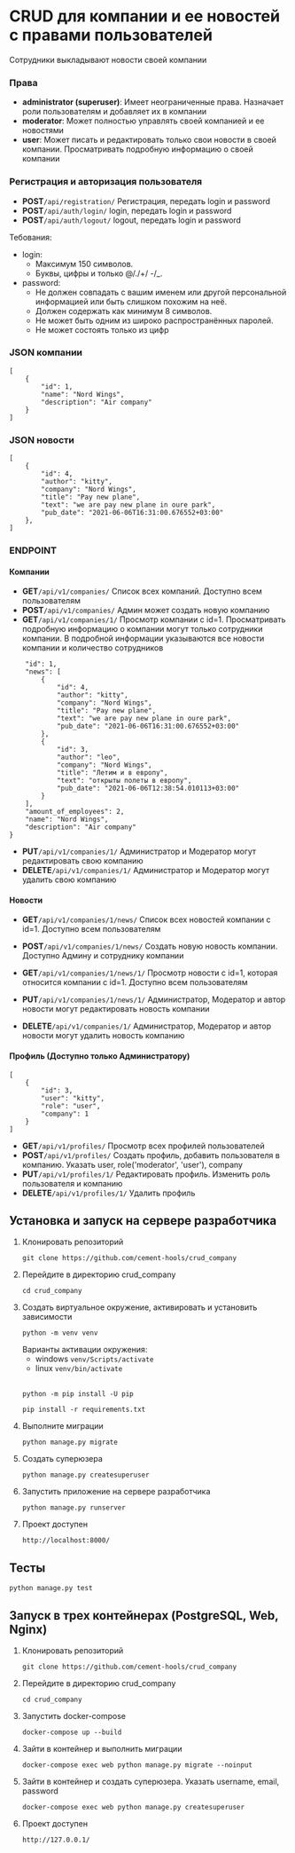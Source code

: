 # CRUD для компании и ее новостей с правами пользователей
Сотрудники выкладывают новости своей компании
### Права
- **administrator (superuser)**: Имеет неограниченные права. Назначает роли пользователям и добавляет их в компании
- **moderator**: Может полностью управлять своей компанией и ее новостями
- **user**: Может писать и редактировать только свои новости в своей компании. Просматривать подробную информацию о своей компании

### Регистрация и авторизация пользователя 
- **POST**```/api/registration/``` Регистрация, передать login и password
- **POST**```/api/auth/login/``` login, передать login и password
- **POST**```/api/auth/logout/``` logout, передать login и password

Тебования:
- login:
  - Максимум 150 символов.
  - Буквы, цифры и только @/./+/ -/_.
- password:
   - Не должен совпадать с вашим именем или другой персональной информацией или быть слишком похожим на неё.
   - Должен содержать как минимум 8 символов.
   - Не может быть одним из широко распространённых паролей.
   - Не может состоять только из цифр
  
  
### JSON компании
```
[
    {
        "id": 1,
        "name": "Nord Wings",
        "description": "Air company"
    }
]
```

### JSON новости
```
[
    {
        "id": 4,
        "author": "kitty",
        "company": "Nord Wings",
        "title": "Pay new plane",
        "text": "we are pay new plane in oure park",
        "pub_date": "2021-06-06T16:31:00.676552+03:00"
    },
]
```

### ENDPOINT
#### Компании
- **GET**```/api/v1/companies/```  Список всех компаний. Доступно всем пользователям
- **POST**```/api/v1/companies/``` Админ может создать новую компанию
- **GET**```/api/v1/companies/1/``` Просмотр компании с id=1. Просматривать подробную информацию о компании могут только сотрудники компании.
В подробной информации указываются все новости компании и количество сотрудников
```{   
    "id": 1,
    "news": [
        {
            "id": 4,
            "author": "kitty",
            "company": "Nord Wings",
            "title": "Pay new plane",
            "text": "we are pay new plane in oure park",
            "pub_date": "2021-06-06T16:31:00.676552+03:00"
        },
        {
            "id": 3,
            "author": "leo",
            "company": "Nord Wings",
            "title": "Летим и в европу",
            "text": "открыты полеты в европу",
            "pub_date": "2021-06-06T12:38:54.010113+03:00"
        }
    ],
    "amount_of_employees": 2,
    "name": "Nord Wings",
    "description": "Air company"
}
```
- **PUT**```/api/v1/companies/1/```  Администратор и Модератор могут редактировать свою компанию
- **DELETE**```/api/v1/companies/1/``` Администратор и Модератор могут удалить свою компанию
#### Новости
- **GET**```/api/v1/companies/1/news/```  Список всех новостей компании с id=1. Доступно всем пользователям
- **POST**```/api/v1/companies/1/news/``` Создать новую новость компании. Доступно Админу и сотруднику компании
- **GET**```/api/v1/companies/1/news/1/``` Просмотр новости с id=1, которая относится компании с id=1. Доступно всем пользователям

- **PUT**```/api/v1/companies/1/news/1/```  Администратор, Модератор и автор новости могут редактировать новость компании
- **DELETE**```/api/v1/companies/1/``` Администратор, Модератор и автор новости могут удалить новость компанию

#### Профиль (Доступно только Администратору)
```
[
    {
        "id": 3,
        "user": "kitty",
        "role": "user",
        "company": 1
    }
]
```
- **GET**```/api/v1/profiles/``` Просмотр всех профилей пользователей
- **POST**```/api/v1/profiles/``` Создать профиль, добавить пользователя в компанию. 
  Указать user, role('moderator', 'user'), company
- **PUT**```/api/v1/profiles/1/```  Редактировать профиль. Изменить роль пользователя и компанию
- **DELETE**```/api/v1/profiles/1/``` Удалить профиль


## Установка и запуск на сервере разработчика
1. Клонировать репозиторий
    ```
    git clone https://github.com/cement-hools/crud_company
    ```
2. Перейдите в директорию crud_company
    ```
   cd crud_company
    ```
3. Создать виртуальное окружение, активировать и установить зависимости
    ``` 
   python -m venv venv
    ```
   Варианты активации окружения:
   - windows ``` venv/Scripts/activate ```
   - linux ``` venv/bin/activate ```
     <br><br>
   ```
   python -m pip install -U pip
   ```
   ```
   pip install -r requirements.txt
   ```
4. Выполните миграции
   ```
   python manage.py migrate
   ```
5. Создать суперюзера
   ```
   python manage.py createsuperuser
   ```
6. Запустить приложение на сервере разработчика
   ```
   python manage.py runserver
   ```
7. Проект доступен 
   ```
   http://localhost:8000/
   ```

## Тесты
```
python manage.py test
```

## Запуск в трех контейнерах (PostgreSQL, Web, Nginx)

1. Клонировать репозиторий
    ```
    git clone https://github.com/cement-hools/crud_company
    ```
2. Перейдите в директорию crud_company
    ```
   cd crud_company
    ```
3. Запустить docker-compose
    ```
    docker-compose up --build
    ```
4. Зайти в контейнер и выполнить миграции
    ```
    docker-compose exec web python manage.py migrate --noinput
    ```
5. Зайти в контейнер и создать суперюзера. Указать username, email, password
    ```
    docker-compose exec web python manage.py createsuperuser
    ```
7. Проект доступен 
   ```
   http://127.0.0.1/
   ```

